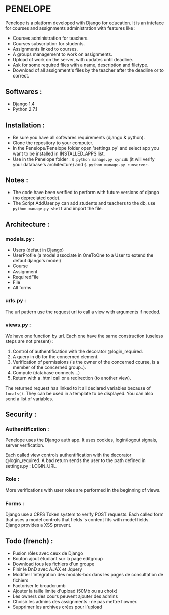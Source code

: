 # PENELOPE

Penelope is a platform developed with Django for education. It is an inteface for courses and assignments administration with features like :

* Courses administration for teachers.
* Courses subscription for students.
* Assignments linked to courses.
* A groups management to work on assignments.
* Upload of work on the server, with updates until deadline.
* Ask for some required files with a name, description and filetype.
* Download of all assignment's files by the teacher after the deadline or to correct.


Softwares :
-----------

* Django 1.4
* Python 2.7.1


Installation :
--------------

* Be sure you have all softwares requirements (django & python). 
* Clone the repository to your computer.
* In the Penelope/Penelope folder open 'settings.py' and select app you want to be installed in INSTALLED_APPS list.
* Use in the Penelope folder :  `$ python manage.py syncdb` (it will verify your database's architecture) and `$ python manage.py runserver`.

Notes :
-------

* The code have been verified to perform with future versions of django (no depreciated code).
* The Script AddUser.py can add students and teachers to the db, use  `python manage.py shell` and import the file.


Architecture :
--------------

### models.py :

* Users (defaut in Django)
* UserProfile (a model associate in OneToOne to a User to extend the defaut django's model)
* Course
* Assignment
* RequiredFile
* File
* All forms

### urls.py :

The url pattern use the request url to call a view with arguments if needed.

### views.py :

We have one function by url. Each one have the same construction (useless steps are not present) :

1.   Control of authentification with the decorator @login_required.
2.   A query in db for the concerned element.
3.   Verification of permissions (is the owner of the concerned course, is a member of the concerned group..).
4.   Compute (database connects...)
5.   Return with a .html call or a redirection (to another view).

The returned request has linked to it all declared variables because of `locals()`. They can be used in a template to be displayed. You can also send a list of variables.


Security :
----------

### Authentification :

Penelope uses the Django auth app. It uses cookies, login/logout signals, server verification.

Each called view controls authentification with the decorator @login_required. A bad return sends the user to the path defined in settings.py : LOGIN_URL. 


### Role :

More verifications with user roles are performed in the beginning of views.

### Forms :

Django use a CRFS Token system to verify POST requests. Each called form that uses a model controls that fields 's content fits with model fields. Django provides a XSS prevent.



Todo (french) :
---------------

* Fusion rôles avec ceux de Django
* Bouton ajout étudiant sur la page editgroup
* Download tous les fichiers d'un groupe
* Finir le DnD avec AJAX et Jquery
* Modifier l'intégration des modals-box dans les pages de consultation de fichiers
* Factoriser le broadcrumb
* Ajouter la taille limite d'upload (50Mb ou au choix)
* Les owners des cours peuvent ajouter des admins
* Choisir les admins des assignments : ne pas mettre l'owner.
* Supprimer les archives crées pour l'upload